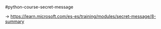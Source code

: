 #python-course-secret-message

->  https://learn.microsoft.com/es-es/training/modules/secret-message/8-summary

